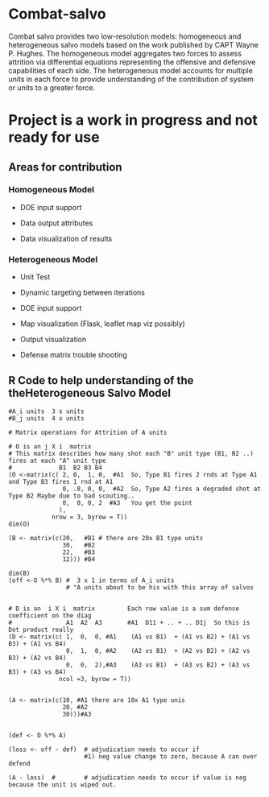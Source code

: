 # Combat-salvo

Combat salvo provides two low-resolution models: homogeneous and heterogeneous salvo models based on the work published by CAPT Wayne P. Hughes. The homogeneous model aggregates two forces to assess attrition via differential equations representing the offensive and defensive capabilities of each side. The heterogeneous model accounts for multiple units in each force to provide understanding of the contribution of system or units to a greater force.  


# Project is a work in progress and not ready for use 

## Areas for contribution

### Homogeneous Model

* DOE input support

+ Data output attributes

+ Data visualization of results 



### Heterogeneous Model

* Unit Test

+ Dynamic targeting between iterations

+ DOE input support

+ Map visualization (Flask, leaflet map viz possibly) 

+ Output visualization

+ Defense matrix trouble shooting



## R Code to help understanding of the theHeterogeneous Salvo Model 

```
#A_i units  3 x units
#B_j units  4 x units

# Matrix operations for Attrition of A units

# O is an j X i  matrix 
# This matrix describes how many shot each "B" unit type (B1, B2 ..) fires at each "A" unit type 
#             B1  B2 B3 B4
(O <-matrix(c( 2, 0,  1, 0,  #A1  So, Type B1 fires 2 rnds at Type A1 and Type B3 fires 1 rnd at A1
               0, .8, 0, 0,  #A2  So, Type A2 fires a degraded shot at Type B2 Maybe due to bad scouting..  
               0,  0, 0, 2  #A3   You get the point 
              ),
            nrow = 3, byrow = T))
dim(O)

(B <- matrix(c(20,   #B1 # there are 20x B1 type units
               30,   #B2
               22,   #B3
               12))) #B4 

dim(B)
(off <-O %*% B) #  3 x 1 in terms of A_i units 
                # "A units about to be his with this array of salvos


# D is an  i X i  matrix         Each row value is a sum defense coefficient on the diag
#               A1  A2  A3       #A1  D11 + .. + .. D1j  So this is Dot product really 
(D <- matrix(c( 1,  0,  0, #A1    (A1 vs B1)  + (A1 vs B2) + (A1 vs B3) + (A1 vs B4)   
                0,  1,  0, #A2    (A2 vs B1)  + (A2 vs B2) + (A2 vs B3) + (A2 vs B4)  
                0,  0,  2),#A3    (A3 vs B1)  + (A3 vs B2) + (A3 vs B3) + (A3 vs B4)  
              ncol =3, byrow = T))


(A <- matrix(c(10, #A1 there are 10x A1 type unis
               20, #A2
               30)))#A3


(def <- D %*% A)

(loss <- off - def)  # adjudication needs to occur if 
                     #1) neg value change to zero, because A can over defend  

(A - loss)  #        # adjudication needs to occur if value is neg because the unit is wiped out. 

```

